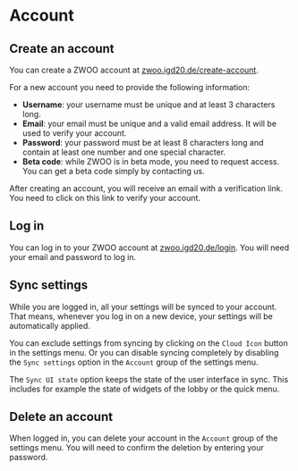 # Account

## Create an account

You can create a ZWOO account at [zwoo.igd20.de/create-account](https://zwoo.igd20.de/create-account).

For a new account you need to provide the following information:

- **Username**: your username must be unique and at least 3 characters long.
- **Email**: your email must be unique and a valid email address. It will be used to verify your account.
- **Password**: your password must be at least 8 characters long and contain at least one number and one special character.
- **Beta code**: while ZWOO is in beta mode, you need to request access. You can get a beta code simply by contacting us.

After creating an account, you will receive an email with a verification link. You need to click on this link to verify your account.

## Log in

You can log in to your ZWOO account at [zwoo.igd20.de/login](https://zwoo.igd20.de/login). You will need your email and password to log in.

## Sync settings

While you are logged in, all your settings will be synced to your account. That means, whenever you log in on a new device, your settings will be automatically applied.

You can exclude settings from syncing by clicking on the `Cloud Icon` button in the settings menu. Or you can disable syncing completely by disabling the `Sync settings` option in the `Account` group of the settings menu.

The `Sync UI state` option keeps the state of the user interface in sync. This includes for example the state of widgets of the lobby or the quick menu.

## Delete an account

When logged in, you can delete your account in the `Account` group of the settings menu. You will need to confirm the deletion by entering your password.